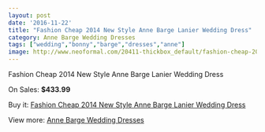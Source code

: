 ```yaml
---
layout: post
date: '2016-11-22'
title: "Fashion Cheap 2014 New Style Anne Barge Lanier Wedding Dress"
category: Anne Barge Wedding Dresses
tags: ["wedding","bonny","barge","dresses","anne"]
image: http://www.neoformal.com/20411-thickbox_default/fashion-cheap-2014-new-style-anne-barge-lanier-wedding-dress.jpg
---
```

Fashion Cheap 2014 New Style Anne Barge Lanier Wedding Dress

On Sales: **$433.99**
<a href="https://www.neoformal.com/en/anne-barge-wedding-dresses-2014/6507-fashion-cheap-2014-new-style-anne-barge-lanier-wedding-dress.html"><amp-img layout="responsive" width="600" height="600" src="//www.neoformal.com/20411-thickbox_default/fashion-cheap-2014-new-style-anne-barge-lanier-wedding-dress.jpg" alt="Fashion Cheap 2014 New Style Anne Barge Lanier Wedding Dress 0" /></a>
<a href="https://www.neoformal.com/en/anne-barge-wedding-dresses-2014/6507-fashion-cheap-2014-new-style-anne-barge-lanier-wedding-dress.html"><amp-img layout="responsive" width="600" height="600" src="//www.neoformal.com/20412-thickbox_default/fashion-cheap-2014-new-style-anne-barge-lanier-wedding-dress.jpg" alt="Fashion Cheap 2014 New Style Anne Barge Lanier Wedding Dress 1" /></a>

Buy it: [Fashion Cheap 2014 New Style Anne Barge Lanier Wedding Dress](https://www.neoformal.com/en/anne-barge-wedding-dresses-2014/6507-fashion-cheap-2014-new-style-anne-barge-lanier-wedding-dress.html "Fashion Cheap 2014 New Style Anne Barge Lanier Wedding Dress")

View more: [Anne Barge Wedding Dresses](https://www.neoformal.com/en/87-anne-barge-wedding-dresses-2014 "Anne Barge Wedding Dresses")